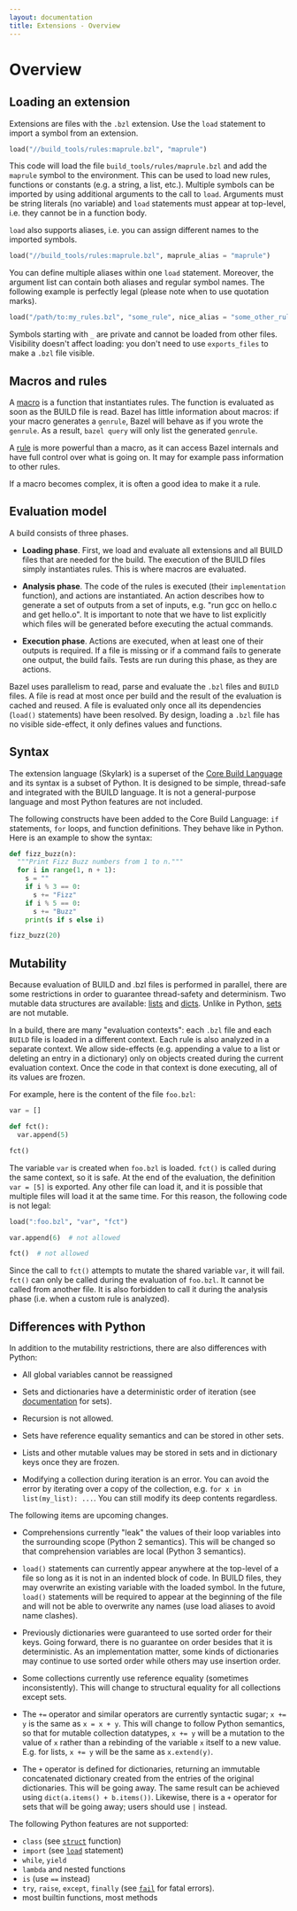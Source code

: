```yaml
---
layout: documentation
title: Extensions - Overview
---
```

# Overview

## Loading an extension

Extensions are files with the `.bzl` extension. Use the `load` statement to
import a symbol from an extension.

```python
load("//build_tools/rules:maprule.bzl", "maprule")
```

This code will load the file `build_tools/rules/maprule.bzl` and add the
`maprule` symbol to the environment. This can be used to load new rules,
functions or constants (e.g. a string, a list, etc.). Multiple symbols can be
imported by using additional arguments to the call to `load`. Arguments must
be string literals (no variable) and `load` statements must appear at
top-level, i.e. they cannot be in a function body.

`load` also supports aliases, i.e. you can assign different names to the
imported symbols.

```python
load("//build_tools/rules:maprule.bzl", maprule_alias = "maprule")
```

You can define multiple aliases within one `load` statement. Moreover, the
argument list can contain both aliases and regular symbol names. The following
example is perfectly legal (please note when to use quotation marks).

```python
load("/path/to:my_rules.bzl", "some_rule", nice_alias = "some_other_rule")
```

Symbols starting with `_` are private and cannot be loaded from other files.
Visibility doesn't affect loading: you don't need to use `exports_files` to make
a `.bzl` file visible.

## Macros and rules

A [macro](macros.md) is a function that instantiates rules. The
function is evaluated as soon as the BUILD file is read. Bazel has little
information about macros: if your macro generates a `genrule`, Bazel will behave
as if you wrote the `genrule`. As a result, `bazel query` will only list the
generated `genrule`.

A [rule](rules.md) is more powerful than a macro, as it can access
Bazel internals and have full control over what is going on. It may for example
pass information to other rules.

If a macro becomes complex, it is often a good idea to make it a rule.

## Evaluation model

A build consists of three phases.

* **Loading phase**. First, we load and evaluate all extensions and all BUILD
  files that are needed for the build. The execution of the BUILD files simply
  instantiates rules. This is where macros are evaluated.

* **Analysis phase**. The code of the rules is executed (their `implementation`
  function), and actions are instantiated. An action describes how to generate
  a set of outputs from a set of inputs, e.g. "run gcc on hello.c and get
  hello.o". It is important to note that we have to list explicitly which
  files will be generated before executing the actual commands.

* **Execution phase**. Actions are executed, when at least one of their outputs is
  required. If a file is missing or if a command fails to generate one output,
  the build fails. Tests are run during this phase, as they are actions.

Bazel uses parallelism to read, parse and evaluate the `.bzl` files and `BUILD`
files. A file is read at most once per build and the result of the evaluation is
cached and reused. A file is evaluated only once all its dependencies (`load()`
statements) have been resolved. By design, loading a `.bzl` file has no visible
side-effect, it only defines values and functions.

## Syntax

The extension language (Skylark) is a superset of the
[Core Build Language](/docs/build-ref.html#core_build_language)
and its syntax is a subset of Python.
It is designed to be simple, thread-safe and integrated with the
BUILD language. It is not a general-purpose language and most Python
features are not included.

The following constructs have been added to the Core Build Language: `if`
statements, `for` loops, and function definitions. They behave like in Python.
Here is an example to show the syntax:

```python
def fizz_buzz(n):
  """Print Fizz Buzz numbers from 1 to n."""
  for i in range(1, n + 1):
    s = ""
    if i % 3 == 0:
      s += "Fizz"
    if i % 5 == 0:
      s += "Buzz"
    print(s if s else i)

fizz_buzz(20)
```

## Mutability

Because evaluation of BUILD and .bzl files is performed in parallel, there are
some restrictions in order to guarantee thread-safety and determinism. Two
mutable data structures are available: [lists](lib/list.html) and
[dicts](lib/dict.html). Unlike in Python, [sets](lib/set.html) are not mutable.

In a build, there are many "evaluation contexts": each `.bzl` file and each
`BUILD` file is loaded in a different context. Each rule is also analyzed in a
separate context. We allow side-effects (e.g. appending a value to a list or
deleting an entry in a dictionary) only on objects created during the current
evaluation context. Once the code in that context is done executing, all of its
values are frozen.

For example, here is the content of the file `foo.bzl`:

```python
var = []

def fct():
  var.append(5)

fct()
```

The variable `var` is created when `foo.bzl` is loaded. `fct()` is called during
the same context, so it is safe. At the end of the evaluation, the definition
`var = [5]` is exported. Any other file can load it, and it is possible that
multiple files will load it at the same time. For this reason, the following
code is not legal:

```python
load(":foo.bzl", "var", "fct")

var.append(6)  # not allowed

fct()  # not allowed
```

Since the call to `fct()` attempts to mutate the shared variable `var`, it will
fail. `fct()` can only be called during the evaluation of `foo.bzl`. It cannot
be called from another file. It is also forbidden to call it during the analysis
phase (i.e. when a custom rule is analyzed).

## Differences with Python

In addition to the mutability restrictions, there are also differences with
Python:

* All global variables cannot be reassigned

* Sets and dictionaries have a deterministic order of iteration (see
  [documentation](lib/globals.html#set) for sets).

* Recursion is not allowed.

* Sets have reference equality semantics and can be stored in other sets.

* Lists and other mutable values may be stored in sets and in dictionary
  keys once they are frozen.

* Modifying a collection during iteration is an error. You can avoid the error
  by iterating over a copy of the collection, e.g.
  `for x in list(my_list): ...`. You can still modify its deep contents
  regardless.

The following items are upcoming changes.

* Comprehensions currently "leak" the values of their loop variables into the
  surrounding scope (Python 2 semantics). This will be changed so that
  comprehension variables are local (Python 3 semantics).

* `load()` statements can currently appear anywhere at the top-level of a file
  so long as it is not in an indented block of code. In BUILD files, they may
  overwrite an existing variable with the loaded symbol. In the future, `load()`
  statements will be required to appear at the beginning of the file and will
  not be able to overwrite any names (use load aliases to avoid name clashes).

* Previously dictionaries were guaranteed to use sorted order for their keys.
  Going forward, there is no guarantee on order besides that it is
  deterministic. As an implementation matter, some kinds of dictionaries may
  continue to use sorted order while others may use insertion order.

* Some collections currently use reference equality (sometimes inconsistently).
  This will change to structural equality for all collections except sets.

* The `+=` operator and similar operators are currently syntactic sugar;
  `x += y` is the same as `x = x + y`. This will change to follow Python
  semantics, so that for mutable collection datatypes, `x += y` will be a
  mutation to the value of `x` rather than a rebinding of the variable `x`
  itself to a new value. E.g. for lists, `x += y` will be the same as
  `x.extend(y)`.

* The `+` operator is defined for dictionaries, returning an immutable
  concatenated dictionary created from the entries of the original
  dictionaries. This will be going away. The same result can be achieved using
  `dict(a.items() + b.items())`. Likewise, there is a `+` operator for sets that
  will be going away; users should use `|` instead.

The following Python features are not supported:

* `class` (see [`struct`](lib/globals.html#struct) function)
* `import` (see [`load`](#loading-a-skylark-extension) statement)
* `while`, `yield`
* `lambda` and nested functions
* `is` (use `==` instead)
* `try`, `raise`, `except`, `finally` (see [`fail`](lib/globals.html#fail)
  for fatal errors).
* most builtin functions, most methods


